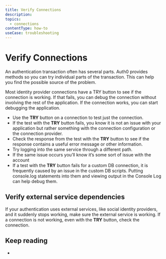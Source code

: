 ```yaml
---
title: Verify Connections
description: 
topics:
  - connections
contentType: how-to
useCase: troubleshooting
---
```


# Verify Connections

An authentication transaction often has several parts. Auth0 provides methods so you can try individual parts of the transaction.  This can help you find the possible source of the problem.

Most identity provider connections have a TRY button to see if the connection is working. If that fails, you can debug the connection without involving the rest of the application. If the connection works, you can start debugging the application.

* Use the **TRY** button on a connection to test just the connection.  
* If the test with the **TRY** button fails, you know it is not an issue with your application but rather something with the connection configuration or the connection provider.
* Check the response from the test with the **TRY** button to see if the response contains a useful error message or other information.
* Try logging into the same service through a different path.
* If the same issue occurs you’ll know it’s some sort of issue with the account
* If a test with the **TRY** button fails for a custom DB connection, it is frequently caused by an issue in the custom DB scripts. Putting console.log statements into them and viewing output in the Console Log can help debug them.

## Verify external service dependencies

If your authentication uses external services, like social identity providers, and it suddenly stops working, make sure the external service is working.
If a connection is not working, even with the **TRY** button, check the connection.

## Keep reading

* 